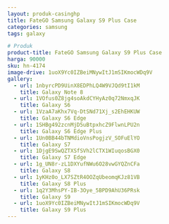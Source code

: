 ```yaml
---
layout: produk-casinghp
title: FateGO Samsung Galaxy S9 Plus Case
categories: samsung
tags: galaxy

# Produk
product-title: FateGO Samsung Galaxy S9 Plus Case
harga: 90000
sku: hn-4174
image-drive: 1uoX9Yc0IZBeiMNywItJ1mSIKmocWDq9V
gallery:
  - url: 1nbyrcPD9UinX8EDPhLQ4W9VJQd9tI1kM
    title: Galaxy Note 8
  - url: 1VOfus0Z8jg4soAkdCYHyAz0q72NmxqJK
    title: Galaxy S6
  - url: 1VzaA7aKhx7Vq-DtSNd71Xj_s2EhEHKUW
    title: Galaxy S6 Edge
  - url: 1SHBg492zcnMjD5uBtpxhcZ9FlwnLPU2n
    title: Galaxy S6 Edge Plus
  - url: 1Un0BB44bTNMdioVnsPogjzV_SOFuElYO
    title: Galaxy S7
  - url: 1DjgE9SwQZTXSfSVh2lCTX1WIuqosBGX0
    title: Galaxy S7 Edge
  - url: 1g_UN8r-zL1DXYufNWu6O28vwGYQZnCFa
    title: Galaxy S8
  - url: 1yKHz0o_LX7SZtR4OOZqUbeomqKJz81VB
    title: Galaxy S8 Plus
  - url: 1q2Y3MhsPY-IB-3Oye_5BPD9AhU36PRsk
    title: Galaxy S9
  - url: 1uoX9Yc0IZBeiMNywItJ1mSIKmocWDq9V
    title: Galaxy S9 Plus
---
```

